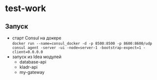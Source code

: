 # test-work
## Запуск
* старт Consul на докере  
    `docker run --name=consul_docker -d -p 8500:8500 -p 8600:8600/udp consul agent -server -ui -node=server-1 -bootstrap-expect=1 -client=0.0.0.0`
* запуск из Idea модулей
    * database-api
    * kladr-api
    * my-gateway
